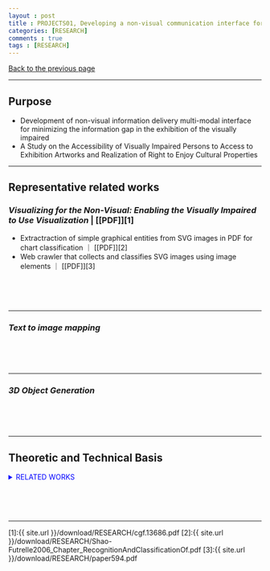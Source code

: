 ```yaml
---
layout : post
title : PROJECTS01, Developing a non-visual communication interface for exhibitions of visual arts for the visually impaired and studying the parties’ perspectives on expanding the rights of enjoyment of culture
categories: [RESEARCH]
comments : true
tags : [RESEARCH]
---
```

[Back to the previous page](https://userdyk-github.github.io/Research.html) <br>

<hr class="division1">

## **Purpose**

- Development of non-visual information delivery multi-modal interface for minimizing the information gap in the exhibition of the visually impaired
- A Study on the Accessibility of Visually Impaired Persons to Access to Exhibition Artworks and Realization of Right to Enjoy Cultural Properties
<hr class="division4">

## **Representative related works**

### ***Visualizing for the Non-Visual: Enabling the Visually Impaired to Use Visualization*** | [[PDF]][1]

- Extractraction of simple graphical entities from SVG images in PDF for chart classification ｜ [[PDF]][2]
- Web crawler that collects and classifies SVG images using image elements ｜ [[PDF]][3]



<br><br><br>

---

### ***Text to image mapping***

<br><br><br>

---

### ***3D Object Generation***

<br><br><br>

<hr class="division4">

## **Theoretic and Technical Basis**


<details markdown="1">
<summary class='jb-small' style="color:blue">RELATED WORKS</summary>
<hr class='division3'>
<hr class='division3'>
</details>

<br><br><br>
<hr class="division1">

[1]:{{ site.url }}/download/RESEARCH/cgf.13686.pdf
[2]:{{ site.url }}/download/RESEARCH/Shao-Futrelle2006_Chapter_RecognitionAndClassificationOf.pdf
[3]:{{ site.url }}/download/RESEARCH/paper594.pdf
